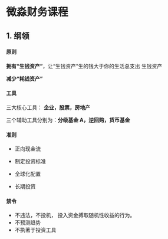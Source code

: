 # 微淼财务课程

## 1. 纲领
#### 原则

**拥有“生钱资产”**，让“生钱资产”生的钱大于你的生活总支出 生钱资产

**减少“耗钱资产”**



#### 工具

三大核心工具： **企业，股票，房地产**

三个辅助工具分别为：**分级基金 A，逆回购，货币基金**



#### 准则

+ 正向现金流
+ 制定投资标准
+ 全球化配置

+ 长期投资



#### 禁令

+ 不违法，不投机， 投入资金搏取随机性收益的行为。
+ 不预测趋势
+ 不执著于投资工具

